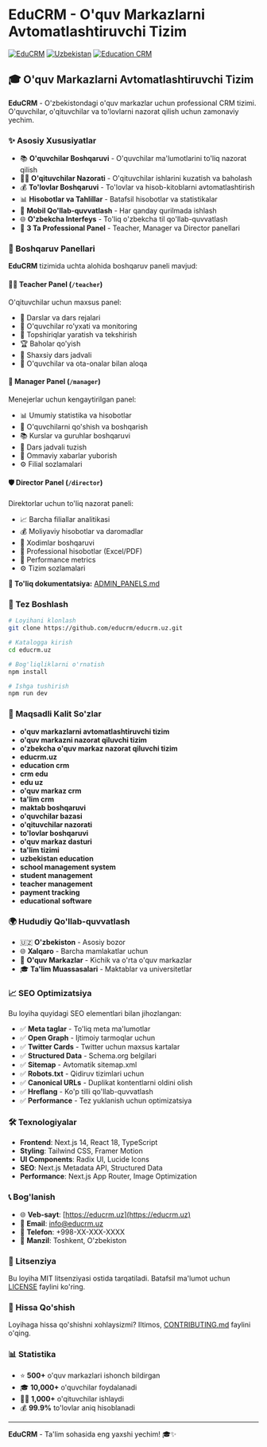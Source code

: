 # EduCRM - O'quv Markazlarni Avtomatlashtiruvchi Tizim

[![EduCRM](https://img.shields.io/badge/EduCRM-O'quv%20Markaz%20CRM-blue)](https://educrm.uz)
[![Uzbekistan](https://img.shields.io/badge/Uzbekistan-Ta'lim%20Tizimi-green)](https://educrm.uz)
[![Education CRM](https://img.shields.io/badge/Education-CRM%20Platform-orange)](https://educrm.uz)

## 🎓 O'quv Markazlarni Avtomatlashtiruvchi Tizim

**EduCRM** - O'zbekistondagi o'quv markazlar uchun professional CRM tizimi. O'quvchilar, o'qituvchilar va to'lovlarni nazorat qilish uchun zamonaviy yechim.

### ✨ Asosiy Xususiyatlar

- 📚 **O'quvchilar Boshqaruvi** - O'quvchilar ma'lumotlarini to'liq nazorat qilish
- 👨‍🏫 **O'qituvchilar Nazorati** - O'qituvchilar ishlarini kuzatish va baholash
- 💰 **To'lovlar Boshqaruvi** - To'lovlar va hisob-kitoblarni avtomatlashtirish
- 📊 **Hisobotlar va Tahlillar** - Batafsil hisobotlar va statistikalar
- 📱 **Mobil Qo'llab-quvvatlash** - Har qanday qurilmada ishlash
- 🌐 **O'zbekcha Interfeys** - To'liq o'zbekcha til qo'llab-quvvatlash
- 🎯 **3 Ta Professional Panel** - Teacher, Manager va Director panellari

### 🎨 Boshqaruv Panellari

**EduCRM** tizimida uchta alohida boshqaruv paneli mavjud:

#### 👨‍🏫 Teacher Panel (`/teacher`)
O'qituvchilar uchun maxsus panel:
- 📖 Darslar va dars rejalari
- 👥 O'quvchilar ro'yxati va monitoring
- 📝 Topshiriqlar yaratish va tekshirish
- 🏆 Baholar qo'yish
- 📅 Shaxsiy dars jadvali
- 💬 O'quvchilar va ota-onalar bilan aloqa

#### 👔 Manager Panel (`/manager`)
Menejerlar uchun kengaytirilgan panel:
- 📊 Umumiy statistika va hisobotlar
- 👥 O'quvchilarni qo'shish va boshqarish
- 📚 Kurslar va guruhlar boshqaruvi
- 📅 Dars jadvali tuzish
- 💬 Ommaviy xabarlar yuborish
- ⚙️ Filial sozlamalari

#### 🛡️ Director Panel (`/director`)
Direktorlar uchun to'liq nazorat paneli:
- 📈 Barcha filiallar analitikasi
- 💰 Moliyaviy hisobotlar va daromadlar
- 👔 Xodimlar boshqaruvi
- 📄 Professional hisobotlar (Excel/PDF)
- 🎯 Performance metrics
- ⚙️ Tizim sozlamalari

**📖 To'liq dokumentatsiya:** [ADMIN_PANELS.md](ADMIN_PANELS.md)

### 🚀 Tez Boshlash

```bash
# Loyihani klonlash
git clone https://github.com/educrm/educrm.uz.git

# Katalogga kirish
cd educrm.uz

# Bog'liqliklarni o'rnatish
npm install

# Ishga tushirish
npm run dev
```

### 🎯 Maqsadli Kalit So'zlar

- **o'quv markazlarni avtomatlashtiruvchi tizim**
- **o'quv markazni nazorat qiluvchi tizim**
- **o'zbekcha o'quv markaz nazorat qiluvchi tizim**
- **educrm.uz**
- **education crm**
- **crm edu**
- **edu uz**
- **o'quv markaz crm**
- **ta'lim crm**
- **maktab boshqaruvi**
- **o'quvchilar bazasi**
- **o'qituvchilar nazorati**
- **to'lovlar boshqaruvi**
- **o'quv markaz dasturi**
- **ta'lim tizimi**
- **uzbekistan education**
- **school management system**
- **student management**
- **teacher management**
- **payment tracking**
- **educational software**

### 🌍 Hududiy Qo'llab-quvvatlash

- 🇺🇿 **O'zbekiston** - Asosiy bozor
- 🌐 **Xalqaro** - Barcha mamlakatlar uchun
- 🏫 **O'quv Markazlar** - Kichik va o'rta o'quv markazlar
- 🎓 **Ta'lim Muassasalari** - Maktablar va universitetlar

### 📈 SEO Optimizatsiya

Bu loyiha quyidagi SEO elementlari bilan jihozlangan:

- ✅ **Meta taglar** - To'liq meta ma'lumotlar
- ✅ **Open Graph** - Ijtimoiy tarmoqlar uchun
- ✅ **Twitter Cards** - Twitter uchun maxsus kartalar
- ✅ **Structured Data** - Schema.org belgilari
- ✅ **Sitemap** - Avtomatik sitemap.xml
- ✅ **Robots.txt** - Qidiruv tizimlari uchun
- ✅ **Canonical URLs** - Duplikat kontentlarni oldini olish
- ✅ **Hreflang** - Ko'p tilli qo'llab-quvvatlash
- ✅ **Performance** - Tez yuklanish uchun optimizatsiya

### 🛠 Texnologiyalar

- **Frontend**: Next.js 14, React 18, TypeScript
- **Styling**: Tailwind CSS, Framer Motion
- **UI Components**: Radix UI, Lucide Icons
- **SEO**: Next.js Metadata API, Structured Data
- **Performance**: Next.js App Router, Image Optimization

### 📞 Bog'lanish

- 🌐 **Veb-sayt**: [https://educrm.uz](https://educrm.uz)
- 📧 **Email**: info@educrm.uz
- 📱 **Telefon**: +998-XX-XXX-XXXX
- 📍 **Manzil**: Toshkent, O'zbekiston

### 📄 Litsenziya

Bu loyiha MIT litsenziyasi ostida tarqatiladi. Batafsil ma'lumot uchun [LICENSE](LICENSE) faylini ko'ring.

### 🤝 Hissa Qo'shish

Loyihaga hissa qo'shishni xohlaysizmi? Iltimos, [CONTRIBUTING.md](CONTRIBUTING.md) faylini o'qing.

### 📊 Statistika

- ⭐ **500+** o'quv markazlari ishonch bildirgan
- 🎓 **10,000+** o'quvchilar foydalanadi
- 👨‍🏫 **1,000+** o'qituvchilar ishlaydi
- 💰 **99.9%** to'lovlar aniq hisoblanadi

---

**EduCRM** - Ta'lim sohasida eng yaxshi yechim! 🎓✨ 